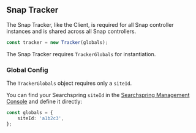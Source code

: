 ## Snap Tracker
The Snap Tracker, like the Client, is required for all Snap controller instances and is shared across all Snap controllers.

```typescript
const tracker = new Tracker(globals);
```

The Snap Tracker requires `TrackerGlobals` for instantiation.

### Global Config
The `TrackerGlobals` object requires only a `siteId`.

You can find your Searchspring `siteId` in the [Searchspring Management Console](https://manage.searchspring.net) and define it directly:

```typescript
const globals = {
	siteId: 'a1b2c3',
};
```